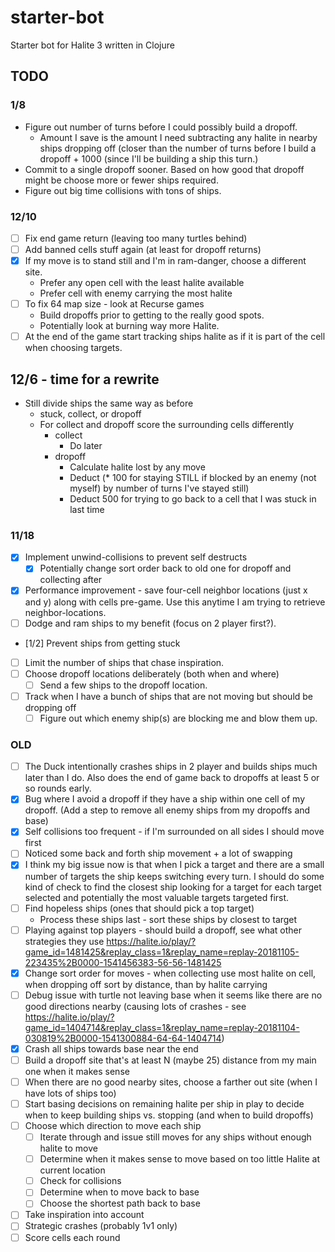 # starter-bot

Starter bot for Halite 3 written in Clojure

## TODO

### 1/8

* Figure out number of turns before I could possibly build a dropoff.
  - Amount I save is the amount I need subtracting any halite in nearby ships dropping off (closer than the number of turns before I build a dropoff + 1000 (since I'll be building a ship this turn.)
* Commit to a single dropoff sooner. Based on how good that dropoff might be choose more or fewer ships required.
* Figure out big time collisions with tons of ships.

### 12/10

* [ ] Fix end game return (leaving too many turtles behind)
* [ ] Add banned cells stuff again (at least for dropoff returns)
* [X] If my move is to stand still and I'm in ram-danger, choose a different site.
  - Prefer any open cell with the least halite available
  - Prefer cell with enemy carrying the most halite
* [ ] To fix 64 map size - look at Recurse games
  - Build dropoffs prior to getting to the really good spots.
  - Potentially look at burning way more Halite.
* [ ] At the end of the game start tracking ships halite as if it is part of the cell when choosing targets.

## 12/6 - time for a rewrite
- Still divide ships the same way as before
  - stuck, collect, or dropoff
  - For collect and dropoff score the surrounding cells differently
    - collect
      - Do later
    - dropoff
      - Calculate halite lost by any move
      - Deduct (* 100 for staying STILL if blocked by an enemy (not myself) by number of turns I've stayed still)
      - Deduct 500 for trying to go back to a cell that I was stuck in last time

### 11/18
  * [X] Implement unwind-collisions to prevent self destructs
    - [X] Potentially change sort order back to old one for dropoff and collecting after
  * [X] Performance improvement - save four-cell neighbor locations (just x and y) along with cells pre-game. Use this anytime I am trying to retrieve neighbor-locations.
  * [ ] Dodge and ram ships to my benefit (focus on 2 player first?).
  * [1/2] Prevent ships from getting stuck
  * [ ] Limit the number of ships that chase inspiration.
  * [ ] Choose dropoff locations deliberately (both when and where)
    - [ ] Send a few ships to the dropoff location.
  * [ ] Track when I have a bunch of ships that are not moving but should be dropping off
    - [ ] Figure out which enemy ship(s) are blocking me and blow them up.

### OLD

  * [ ] The Duck intentionally crashes ships in 2 player and builds ships much later than I do. Also does the end of game back to dropoffs at least 5 or so rounds early.
  * [x] Bug where I avoid a dropoff if they have a ship within one cell of my dropoff. (Add a step to remove all enemy ships from my dropoffs and base)
  * [x] Self collisions too frequent - if I'm surrounded on all sides I should move first
  * [ ] Noticed some back and forth ship movement + a lot of swapping
  * [x] I think my big issue now is that when I pick a target and there are a small number of targets the ship keeps switching every turn. I should do some kind of check to find the closest ship looking for a target for each target selected and potentially the most valuable targets targeted first.
  * [ ] Find hopeless ships (ones that should pick a top target)
    * Process these ships last - sort these ships by closest to target
  * [ ] Playing against top players - should build a dropoff, see what other strategies they use https://halite.io/play/?game_id=1481425&replay_class=1&replay_name=replay-20181105-223435%2B0000-1541456383-56-56-1481425
  * [X] Change sort order for moves - when collecting use most halite on cell, when dropping off sort by distance, than by halite carrying
  * [ ] Debug issue with turtle not leaving base when it seems like there are no good directions nearby (causing lots of crashes - see https://halite.io/play/?game_id=1404714&replay_class=1&replay_name=replay-20181104-030819%2B0000-1541300884-64-64-1404714)
  * [X] Crash all ships towards base near the end
  * [ ] Build a dropoff site that's at least N (maybe 25) distance from my main one when it makes sense
  * [ ] When there are no good nearby sites, choose a farther out site (when I have lots of ships too)
  * [ ] Start basing decisions on remaining halite per ship in play to decide when to keep building ships vs. stopping (and when to build dropoffs)
  * [ ] Choose which direction to move each ship
    - [ ] Iterate through and issue still moves for any ships without enough halite to move
    - [ ] Determine when it makes sense to move based on too little Halite at current location
    - [ ] Check for collisions
    - [ ] Determine when to move back to base
    - [ ] Choose the shortest path back to base
  * [ ] Take inspiration into account
  * [ ] Strategic crashes (probably 1v1 only)
  * [ ] Score cells each round
